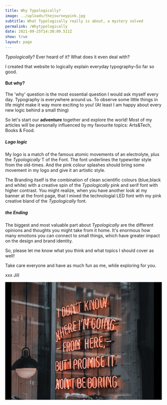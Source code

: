 ```yaml
---
title: Why Typologically?
image: ../uploads/thejourneypink.jpg
subtitle: What Typologically really is about, a mystery solved
permalink: /Whytypologically
date: 2021-09-25T14:30:09.511Z
show: true
layout: page
---
```

*Typologically*? Ever heard of it? What does it even deal with? 

I created that website to logically explain everyday typography–So far so good. 

#### **But why?**

The 'why' question is the most essential question I would ask myself every day. Typography is everywhere around us. To observe some little things in life might make it way more exciting to you! (At least I am happy about every new logic behind a small thing) 

So let's start our **adventure** together and explore the world! Most of my articles will be personally influenced by my favourite topics: Arts&Tech, Books & Food. 

##### Logo logic

My logo is a match of the famous atomic movements of an electrolyte, plus the *Typologically* T of the Font. The font underlines the typewriter style from the old-times. And the pink colour splashes should bring some movement in my logo and give it an artistic style. 

The Branding itself is the combination of clean scientific colours (blue,black and white) with a creative spin of the *Typologically* pink and serif font with higher contrast. You might realize, when you have another look at my banner at the front page, that I mixed the technologial LED font with my pink creative bland of the *Typologically* font. 

##### the Ending

The biggest and most valuable part about *Typologically* are the different opinions and thoughts you might take from it home. It's enormous how many emotions you can connect to small things, which have greater impact on the design and brand identity. 

So, please let me know what you think and what topics I should cover as well! 

Take care everyone and have as much fun as me, while exploring for you.

xxx Jill

![I promise it won't be boring](../uploads/aboutpicture.jpg "I promise it won't be boring;Photo by LOGAN WEAVER on Unsplash")